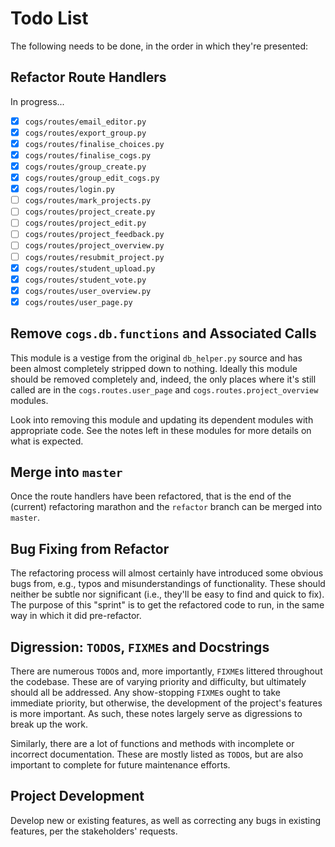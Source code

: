 # Todo List

The following needs to be done, in the order in which they're presented:

## Refactor Route Handlers

In progress...

* [X] `cogs/routes/email_editor.py`
* [X] `cogs/routes/export_group.py`
* [X] `cogs/routes/finalise_choices.py`
* [X] `cogs/routes/finalise_cogs.py`
* [X] `cogs/routes/group_create.py`
* [X] `cogs/routes/group_edit_cogs.py`
* [X] `cogs/routes/login.py`
* [ ] `cogs/routes/mark_projects.py`
* [ ] `cogs/routes/project_create.py`
* [ ] `cogs/routes/project_edit.py`
* [ ] `cogs/routes/project_feedback.py`
* [ ] `cogs/routes/project_overview.py`
* [ ] `cogs/routes/resubmit_project.py`
* [X] `cogs/routes/student_upload.py`
* [X] `cogs/routes/student_vote.py`
* [X] `cogs/routes/user_overview.py`
* [X] `cogs/routes/user_page.py`

## Remove `cogs.db.functions` and Associated Calls

This module is a vestige from the original `db_helper.py` source and has
been almost completely stripped down to nothing. Ideally this module
should be removed completely and, indeed, the only places where it's
still called are in the `cogs.routes.user_page` and
`cogs.routes.project_overview` modules.

Look into removing this module and updating its dependent modules with
appropriate code. See the notes left in these modules for more details
on what is expected.

## Merge into `master`

Once the route handlers have been refactored, that is the end of the
(current) refactoring marathon and the `refactor` branch can be merged
into `master`.

## Bug Fixing from Refactor

The refactoring process will almost certainly have introduced some
obvious bugs from, e.g., typos and misunderstandings of functionality.
These should neither be subtle nor significant (i.e., they'll be easy to
find and quick to fix). The purpose of this "sprint" is to get the
refactored code to run, in the same way in which it did pre-refactor.

## Digression: `TODO`s, `FIXME`s and Docstrings

There are numerous `TODO`s and, more importantly, `FIXME`s littered
throughout the codebase. These are of varying priority and difficulty,
but ultimately should all be addressed. Any show-stopping `FIXME`s ought
to take immediate priority, but otherwise, the development of the
project's features is more important. As such, these notes largely serve
as digressions to break up the work.

Similarly, there are a lot of functions and methods with incomplete or
incorrect documentation. These are mostly listed as `TODO`s, but are
also important to complete for future maintenance efforts.

## Project Development

Develop new or existing features, as well as correcting any bugs in
existing features, per the stakeholders' requests.
